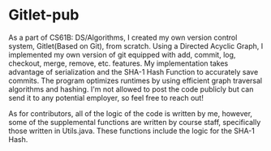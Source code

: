 # Gitlet-pub

As a part of CS61B: DS/Algorithms, I created my own version control system, Gitlet(Based on Git), from scratch. Using a Directed Acyclic Graph, I implemented my own version of git equipped with add, commit, log, checkout, merge, remove, etc. features. My implementation takes advantage of serialization and the SHA-1 Hash Function to accurately save commits. The program optimizes runtimes by using efficient graph traversal algorithms and hashing. I'm not allowed to post the code publicly but can send it to any potential employer, so feel free to reach out!

As for contributors, all of the logic of the code is written by me, however, some of the supplemental functions are written by course staff, specifically those written in Utils.java. These functions include the logic for the SHA-1 Hash.
